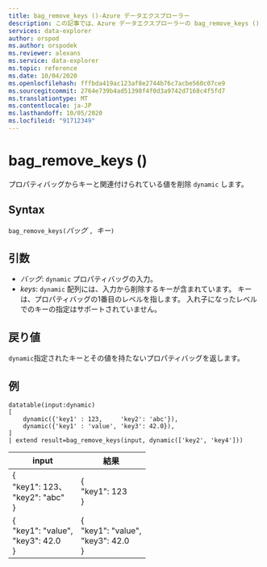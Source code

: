 ```yaml
---
title: bag_remove_keys ()-Azure データエクスプローラー
description: この記事では、Azure データエクスプローラーの bag_remove_keys () について説明します。
services: data-explorer
author: orspod
ms.author: orspodek
ms.reviewer: alexans
ms.service: data-explorer
ms.topic: reference
ms.date: 10/04/2020
ms.openlocfilehash: fffbda419ac123af8e2744b76c7acbe560c07ce9
ms.sourcegitcommit: 2764e739b4ad51398f4f0d3a9742d7168c4f5fd7
ms.translationtype: MT
ms.contentlocale: ja-JP
ms.lasthandoff: 10/05/2020
ms.locfileid: "91712349"
---
```

# <a name="bag_remove_keys"></a>bag_remove_keys ()

プロパティバッグからキーと関連付けられている値を削除 `dynamic` します。

## <a name="syntax"></a>Syntax

`bag_remove_keys(`*バッグ* `, `*キー*`)`

## <a name="arguments"></a>引数

* *バッグ*: `dynamic` プロパティバッグの入力。
* *keys*: `dynamic` 配列には、入力から削除するキーが含まれています。 キーは、プロパティバッグの1番目のレベルを指します。
入れ子になったレベルでのキーの指定はサポートされていません。

## <a name="returns"></a>戻り値

`dynamic`指定されたキーとその値を持たないプロパティバッグを返します。

## <a name="example"></a>例

<!-- csl: https://help.kusto.windows.net/Samples -->
```kusto
datatable(input:dynamic)
[
    dynamic({'key1' : 123,     'key2': 'abc'}),
    dynamic({'key1' : 'value', 'key3': 42.0}),
]
| extend result=bag_remove_keys(input, dynamic(['key2', 'key4']))
```

|input|結果|
|---|---|
|{<br>  "key1": 123、<br>  "key2": "abc"<br>}|{<br>  "key1": 123<br>}|
|{<br>  "key1": "value",<br>  "key3": 42.0<br>}|{<br>  "key1": "value",<br>  "key3": 42.0<br>}|
